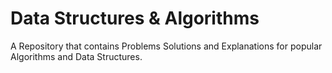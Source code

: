 # Data Structures & Algorithms

A Repository that contains Problems Solutions and Explanations for popular Algorithms and Data Structures.
